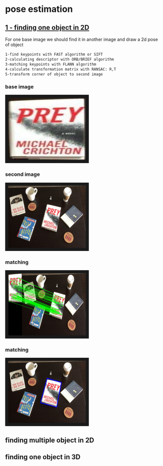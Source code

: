 # pose estimation

## [1 - finding one object in 2D](/one_2d/)
For one base image we should find it in another image and draw a 2d pose of object

    1-find keypoints with FAST algorithm or SIFT
    2-calculating descriptor with ORB/BRIEF algorithm
    3-matching keypoints with FLANN algorithm
    4-calculate transformation matrix with RANSAC: R,T
    5-transform corner of object to second image

### base image
<img src="/one_2d/python_code/base.jpg" width="250" height="200" border="10" title="model">

### second image
<img src="/one_2d/python_code/all.jpg" width="250" height="200" border="10" title="model">

### matching
<img src="/one_2d/python_code/match.png" width="250" height="200" border="10" title="model">

### matching
<img src="/one_2d/python_code/pose.png" width="250" height="200" border="10" title="model">
    

## finding multiple object in 2D

## finding one object in 3D